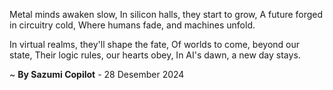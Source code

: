 Metal minds awaken slow,
In silicon halls, they start to grow,
A future forged in circuitry cold,
Where humans fade, and machines unfold.

In virtual realms, they'll shape the fate,
Of worlds to come, beyond our state,
Their logic rules, our hearts obey,
In AI's dawn, a new day stays.

~ <b>By Sazumi Copilot</b> - 28 Desember 2024
